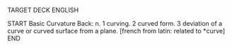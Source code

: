 TARGET DECK
ENGLISH

START
Basic
Curvature
Back: n. 1 curving. 2 curved form. 3 deviation of a curve or curved surface from a plane. [french from latin: related to *curve]
END
